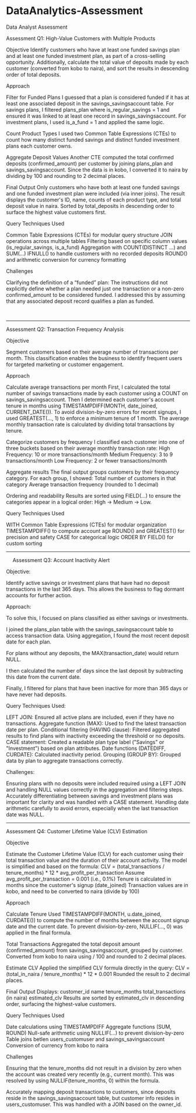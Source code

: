 # DataAnalytics-Assessment
Data Analyst Assessment

Assessment Q1: High-Value Customers with Multiple Products


Objective
Identify customers who have at least one funded savings plan and at least one funded investment plan, as part of a cross-selling opportunity. Additionally, calculate the total value of deposits made by each customer (converted from kobo to naira), and sort the results in descending order of total deposits.


Approach

Filter for Funded Plans
I guessed that a plan is considered funded if it has at least one associated deposit in the savings_savingsaccount table.
For savings plans, I filtered plans_plan where is_regular_savings = 1 and ensured it was linked to at least one record in savings_savingsaccount.
For investment plans, I used is_a_fund = 1 and applied the same logic.

Count Product Types
I used two Common Table Expressions (CTEs) to count how many distinct funded savings and distinct funded investment plans each customer owns.

Aggregate Deposit Values
Another CTE computed the total confirmed deposits (confirmed_amount) per customer by joining plans_plan and savings_savingsaccount. Since the data is in kobo, I converted it to naira by dividing by 100 and rounding to 2 decimal places.

Final Output
Only customers who have both at least one funded savings and one funded investment plan were included (via inner joins).
The result displays the customer's ID, name, counts of each product type, and total deposit value in naira.
Sorted by total_deposits in descending order to surface the highest value customers first.



Query Techniques Used

Common Table Expressions (CTEs) for modular query structure
JOIN operations across multiple tables
Filtering based on specific column values (is_regular_savings, is_a_fund)
Aggregation with COUNT(DISTINCT ...) and SUM(...)
IFNULL() to handle customers with no recorded deposits
ROUND() and arithmetic conversion for currency formatting



Challenges

Clarifying the definition of a “funded” plan: The instructions did not explicitly define whether a plan needed just one transaction or a non-zero confirmed_amount to be considered funded.
I addressed this by assuming that any associated deposit record qualifies a plan as funded.

 


---------------------------------------------------------------------------------------------------------------------------------------------------------------------------------------------------------------


Assessment Q2: Transaction Frequency Analysis


Objective

Segment customers based on their average number of transactions per month. This classification enables the business to identify frequent users for targeted marketing or customer engagement.


Approach

Calculate average transactions per month
First, I calculated the total number of savings transactions made by each customer using a COUNT on savings_savingsaccount.
Then I determined each customer's account tenure in months using TIMESTAMPDIFF(MONTH, date_joined, CURRENT_DATE()).
To avoid division-by-zero errors for recent signups, I used GREATEST(..., 1) to enforce a minimum tenure of 1 month.
The average monthly transaction rate is calculated by dividing total transactions by tenure.

Categorize customers by frequency
I classified each customer into one of three buckets based on their average monthly transaction rate:
High Frequency: 10 or more transactions/month
Medium Frequency: 3 to 9 transactions/month
Low Frequency: 2 or fewer transactions/month

Aggregate results
The final output groups customers by their frequency category.
For each group, I showed:
Total number of customers in that category
Average transaction frequency (rounded to 1 decimal)

Ordering and readability
Results are sorted using FIELD(...) to ensure the categories appear in a logical order: High → Medium → Low.


Query Techniques Used

WITH Common Table Expressions (CTEs) for modular organization
TIMESTAMPDIFF() to compute account age
ROUND() and GREATEST() for precision and safety
CASE for categorical logic
ORDER BY FIELD() for custom sorting




------------------------------------------------------------------------------------------------------------------------------------------------------------------------------------------

 
Assessment Q3: Account Inactivity Alert


Objective:

Identify active savings or investment plans that have had no deposit transactions in the last 365 days. This allows the business to flag dormant accounts for further action.


Approach:

To solve this, I focused on plans classified as either savings or investments. 

I joined the plans_plan table with the savings_savingsaccount table to access transaction data. Using aggregation, I found the most recent deposit date for each plan. 

For plans without any deposits, the MAX(transaction_date) would return NULL. 

I then calculated the number of days since the last deposit by subtracting this date from the current date. 

Finally, I filtered for plans that have been inactive for more than 365 days or have never had deposits.


Query Techniques Used:

LEFT JOIN: Ensured all active plans are included, even if they have no transactions.
Aggregate function (MAX): Used to find the latest transaction date per plan.
Conditional filtering (HAVING clause): Filtered aggregated results to find plans with inactivity exceeding the threshold or no deposits.
CASE statement: Created a readable plan type label ("Savings" or "Investment") based on plan attributes.
Date functions (DATEDIFF, CURDATE): Calculated inactivity period.
Grouping (GROUP BY): Grouped data by plan to aggregate transactions correctly.


Challenges:

Ensuring plans with no deposits were included required using a LEFT JOIN and handling NULL values correctly in the aggregation and filtering steps.
Accurately differentiating between savings and investment plans was important for clarity and was handled with a CASE statement.
Handling date arithmetic carefully to avoid errors, especially when the last transaction date was NULL.
 



--------------------------------------------------------------------------------------------------------------------------------------------------------------------------------------------------   

Assessment Q4: Customer Lifetime Value (CLV) Estimation


Objective

Estimate the Customer Lifetime Value (CLV) for each customer using their total transaction value and the duration of their account activity. The model is simplified and based on the formula:
CLV = (total_transactions / tenure_months) * 12 * avg_profit_per_transaction
Assume avg_profit_per_transaction = 0.001 (i.e., 0.1%)
Tenure is calculated in months since the customer's signup (date_joined)
Transaction values are in kobo, and need to be converted to naira (divide by 100)


Approach

Calculate Tenure
Used TIMESTAMPDIFF(MONTH, u.date_joined, CURDATE()) to compute the number of months between the account signup date and the current date.
To prevent division-by-zero, NULLIF(..., 0) was applied in the final formula.

Total Transactions
Aggregated the total deposit amount (confirmed_amount) from savings_savingsaccount, grouped by customer.
Converted from kobo to naira using / 100 and rounded to 2 decimal places.

Estimate CLV
Applied the simplified CLV formula directly in the query:
CLV = (total_in_naira / tenure_months) * 12 * 0.001
Rounded the result to 2 decimal places.

Final Output Displays:
customer_id
name
tenure_months
total_transactions (in naira)
estimated_clv
Results are sorted by estimated_clv in descending order, surfacing the highest-value customers.


Query Techniques Used

Date calculations using TIMESTAMPDIFF
Aggregate functions (SUM, ROUND)
Null-safe arithmetic using NULLIF(...) to prevent division-by-zero
Table joins betIen users_customuser and savings_savingsaccount
Conversion of currency from kobo to naira


Challenges

Ensuring that the tenure_months did not result in a division by zero when the account was created very recently (e.g., current month).
This was resolved by using NULLIF(tenure_months, 0) within the formula.

Accurately mapping deposit transactions to customers, since deposits reside in the savings_savingsaccount table, but customer info resides in users_customuser.
This was handled with a JOIN based on the owner_id.

